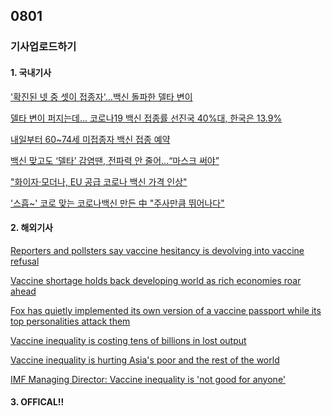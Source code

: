 ## 0801
### 기사업로드하기
#### 1. 국내기사

['확진된 넷 중 셋이 접종자'…백신 돌파한 델타 변이](https://imnews.imbc.com/replay/2021/nwdesk/article/6290487_34936.html)

[델타 변이 퍼지는데… 코로나19 백신 접종률 선진국 40%대, 한국은 13.9%](https://biz.chosun.com/topics/topics_social/2021/07/31/XNKVE5RCYBGT7OOTZRT2LYFXRY/)

[내일부터 60~74세 미접종자 백신 접종 예약](https://www.yna.co.kr/view/MYH20210801011900038?section=video/all)

[백신 맞고도 ‘델타’ 감염땐, 전파력 안 줄어…“마스크 써야”](https://www.hani.co.kr/arti/society/health/1006038.html)

["화이자·모더나, EU 공급 코로나 백신 가격 인상"](https://www.yna.co.kr/view/AKR20210801061800009?section=safe/news)

['스흡~' 코로 맞는 코로나백신 만든 中 "주사만큼 뛰어나다"](https://news.joins.com/article/24118707)

>

#### 2. 해외기사

[Reporters and pollsters say vaccine hesitancy is devolving into vaccine refusal](https://edition.cnn.com/2021/07/26/media/vaccine-refusal-reliable-sources/index.html)

[Vaccine shortage holds back developing world as rich economies roar ahead](https://edition.cnn.com/2021/07/27/economy/imf-economic-outlook/index.html)

[Fox has quietly implemented its own version of a vaccine passport while its top personalities attack them](https://edition.cnn.com/2021/07/19/media/fox-vaccine-passport/index.html)

[Vaccine inequality is costing tens of billions in lost output](https://edition.cnn.com/2021/07/22/economy/vaccine-inequity-covid-who-economy-intl/index.html)

[Vaccine inequality is hurting Asia's poor and the rest of the world](https://edition.cnn.com/2021/07/01/economy/asia-manufacturing-clusters-vaccine-intl-hnk-dst/index.html)

[IMF Managing Director: Vaccine inequality is 'not good for anyone'](https://edition.cnn.com/videos/business/2021/07/27/imf-managing-director-kristalina-georgieva-qmb-vpx.cnnbusiness)

>

#### 3. OFFICAL!!

[]()

[]()